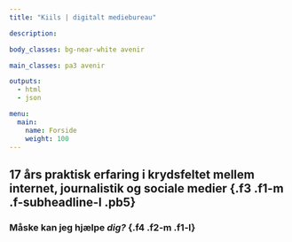 ```yaml
---
title: "Kiils | digitalt mediebureau"

description:

body_classes: bg-near-white avenir

main_classes: pa3 avenir

outputs:
  - html
  - json

menu:
  main:
    name: Forside
    weight: 100
---
```


## 17 års praktisk erfaring i krydsfeltet mellem internet, journalistik og sociale medier {.f3 .f1-m .f-subheadline-l .pb5}

### Måske kan jeg hjælpe _dig?_ {.f4 .f2-m .f1-l}
